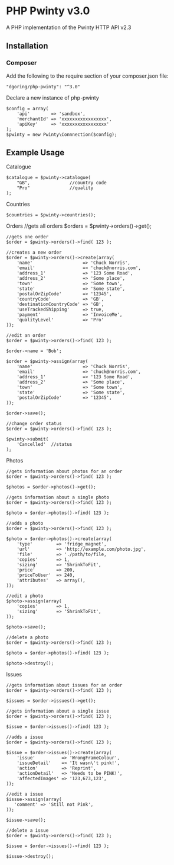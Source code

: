 # PHP Pwinty v3.0

A PHP implementation of the Pwinty HTTP API v2.3

## Installation

### Composer

Add the following to the require section of your composer.json file:

    "dgoring/php-pwinty": "^3.0"

Declare a new instance of php-pwinty

    $config = array(
        'api'        => 'sandbox',
        'merchantId' => 'xxxxxxxxxxxxxxxxx',
        'apiKey'     => 'xxxxxxxxxxxxxxxxx'
    );
    $pwinty = new Pwinty\Connnection($config);

## Example Usage

Catalogue

    $catalogue = $pwinty->catalogue(
        "GB",               //country code
        "Pro"               //quality
    );

Countries

    $countries = $pwinty->countries();

Orders
    //gets all orders
    $orders = $pwinty->orders()->get();

    //gets one order
    $order = $pwinty->orders()->find( 123 );

    //creates a new order
    $order = $pwinty->orders()->create(array(
        'name'                   => 'Chuck Norris',
        'email'                  => 'chuck@norris.com',
        'address_1'              => '123 Some Road',
        'address_2'              => 'Some place',
        'town'                   => 'Some town',
        'state'                  => 'Some state',
        'postalOrZipCode'        => '12345',
        'countryCode'            => 'GB',
        'destinationCountryCode' => 'GB',
        'useTrackedShipping'     => true,
        'payment'                => 'InvoiceMe',
        'qualityLevel'           => 'Pro'
    ));

    //edit an order
    $order = $pwinty->orders()->find( 123 );

    $order->name = 'Bob';

    $order = $pwinty->assign(array(
        'name'                   => 'Chuck Norris',
        'email'                  => 'chuck@norris.com',
        'address_1'              => '123 Some Road',
        'address_2'              => 'Some place',
        'town'                   => 'Some town',
        'state'                  => 'Some state',
        'postalOrZipCode'        => '12345',
    ));

    $order->save();

    //change order status
    $order = $pwinty->orders()->find( 123 );

    $pwinty->submit(
        'Cancelled'  //status
    );

Photos

    //gets information about photos for an order
    $order = $pwinty->orders()->find( 123 );

    $photos = $order->photos()->get();

    //gets information about a single photo
    $order = $pwinty->orders()->find( 123 );

    $photo = $order->photos()->find( 123 );

    //adds a photo
    $order = $pwinty->orders()->find( 123 );

    $photo = $order->photos()->create(array(
        'type'         => 'fridge_magnet',
        'url'          => 'http://example.com/photo.jpg',
        'file'         => './path/to/file,
        'copies'       => 1,
        'sizing'       => 'ShrinkToFit',
        'price'        => 200,
        'priceToUser'  => 240,
        'attributes'   => array(),
    ));

    //edit a photo
    $photo->assign(array(
        'copies'       => 1,
        'sizing'       => 'ShrinkToFit',
    ));

    $photo->save();

    //delete a photo
    $order = $pwinty->orders()->find( 123 );

    $photo = $order->photos()->find( 123 );

    $photo->destroy();

Issues

    //gets information about issues for an order
    $order = $pwinty->orders()->find( 123 );

    $issues = $order->issues()->get();

    //gets information about a single issue
    $order = $pwinty->orders()->find( 123 );

    $issue = $order->issues()->find( 123 );

    //adds a issue
    $order = $pwinty->orders()->find( 123 );

    $issue = $order->issues()->create(array(
        'issue'          => 'WrongFrameColour',
        'issueDetail'    => 'It wasn\'t pink!',
        'action'         => 'Reprint',
        'actionDetail'   => 'Needs to be PINK!',
        'affectedImages' => '123,673,123',
    ));

    //edit a issue
    $issue->assign(array(
       'comment' => 'Still not Pink',
    ));

    $issue->save();

    //delete a issue
    $order = $pwinty->orders()->find( 123 );

    $issue = $order->issues()->find( 123 );

    $issue->destroy();
